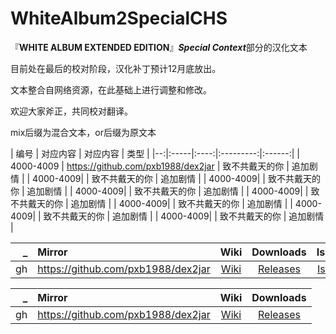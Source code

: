 # WhiteAlbum2SpecialCHS
『**WHITE ALBUM EXTENDED EDITION**』***Special Context***部分的汉化文本

目前处在最后的校对阶段，汉化补丁预计12月底放出。

文本整合自网络资源，在此基础上进行调整和修改。

欢迎大家斧正，共同校对翻译。

mix后缀为混合文本，or后缀为原文本


| 编号 | 对应内容 | 对应内容 | 类型 |
|--:|:-----|:----:|:---------:|:------:|
| 4000-4009 | https://github.com/pxb1988/dex2jar | 致不共戴天的你 | 追加剧情 |
| 4000-4009| | 致不共戴天的你 | 追加剧情 |
| 4000-4009| | 致不共戴天的你 | 追加剧情 |
| 4000-4009| | 致不共戴天的你 | 追加剧情 |
| 4000-4009| | 致不共戴天的你 | 追加剧情 |
| 4000-4009| | 致不共戴天的你 | 追加剧情 |
| 4000-4009| | 致不共戴天的你 | 追加剧情 |
| 4000-4009| | 致不共戴天的你 | 追加剧情 |



| _ | Mirror | Wiki | Downloads | Issues |
|--:|:-----|:----:|:---------:|:------:|
| gh | https://github.com/pxb1988/dex2jar | [Wiki](https://github.com/pxb1988/dex2jar/wiki) | [Releases](https://github.com/pxb1988/dex2jar/releases) | [Issues](https://github.com/pxb1988/dex2jar/issues) |

| _ | Mirror | Wiki | Downloads |
|--:|:-----|:----:|:---------:|
| gh | https://github.com/pxb1988/dex2jar | [Wiki](https://github.com/pxb1988/dex2jar/wiki) | [Releases](https://github.com/pxb1988/dex2jar/releases) |
